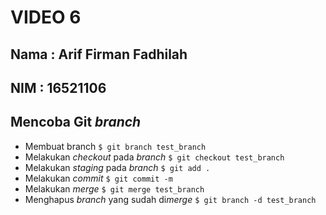 # VIDEO 6

## Nama : Arif Firman Fadhilah
## NIM  : 16521106


## Mencoba Git _branch_
- Membuat branch `$ git branch test_branch`
- Melakukan _checkout_ pada _branch_ `$ git checkout test_branch`
- Melakukan _staging_ pada _branch_ `$ git add .`
- Melakukan _commit_ `$ git commit -m`
- Melakukan _merge_ `$ git merge test_branch`
- Menghapus _branch_ yang sudah di*merge* `$ git branch -d test_branch`
